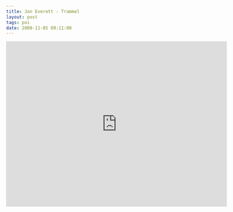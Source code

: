 ```yaml
---
title: Jon Everett - Trammel
layout: post
tags: poi
date: 2008-11-05 09:11:00
---
```

<iframe width="603" height="452" src="https://www.youtube.com/embed/CSSLwXIOuFk" frameborder="0" allowfullscreen="true"></iframe>
